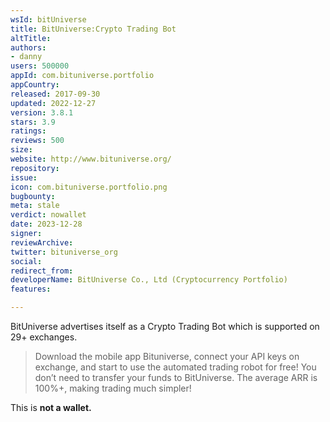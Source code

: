 ```yaml
---
wsId: bitUniverse
title: BitUniverse:Crypto Trading Bot
altTitle: 
authors:
- danny
users: 500000
appId: com.bituniverse.portfolio
appCountry: 
released: 2017-09-30
updated: 2022-12-27
version: 3.8.1
stars: 3.9
ratings: 
reviews: 500
size: 
website: http://www.bituniverse.org/
repository: 
issue: 
icon: com.bituniverse.portfolio.png
bugbounty: 
meta: stale
verdict: nowallet
date: 2023-12-28
signer: 
reviewArchive: 
twitter: bituniverse_org
social: 
redirect_from: 
developerName: BitUniverse Co., Ltd (Cryptocurrency Portfolio)
features: 

---
```


BitUniverse advertises itself as a Crypto Trading Bot which is supported on 29+ exchanges.

> Download the mobile app Bituniverse, connect your API keys on exchange, and start to use the automated trading robot for free! You don’t need to transfer your funds to BitUniverse. The average ARR is 100%+, making trading much simpler!

This is **not a wallet.**